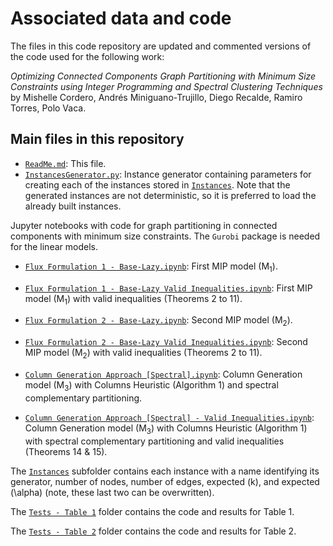 # Associated data and code

The files in this code repository are updated and commented versions of the code used for the following work:

_Optimizing Connected Components Graph Partitioning with Minimum Size Constraints using Integer Programming and Spectral Clustering Techniques_ by Mishelle Cordero, Andrés Miniguano-Trujillo, Diego Recalde, Ramiro Torres, Polo Vaca.

## Main files in this repository

* [`ReadMe.md`](ReadMe.md): This file.
* [`InstancesGenerator.py`](InstancesGenerator.py): Instance generator containing parameters for creating each of the instances stored in [`Instances`](Instances). Note that the generated instances are not deterministic, so it is preferred to load the already built instances.

Jupyter notebooks with code for graph partitioning in connected components with minimum size constraints. The ```Gurobi``` package is needed for the linear models. 

* [`Flux Formulation 1 - Base-Lazy.ipynb`](Flux%20Formulation%201%20-%20Base-Lazy.ipynb): First MIP model (M<sub>1</sub>).
* [`Flux Formulation 1 - Base-Lazy Valid Inequalities.ipynb`](Flux%20Formulation%201%20-%20Base-Lazy%20Valid%20Inequalities.ipynb): First MIP model (M<sub>1</sub>) with valid inequalities (Theorems 2 to 11).
* [`Flux Formulation 2 - Base-Lazy.ipynb`](Flux%20Formulation%202%20-%20Base-Lazy.ipynb): Second MIP model (M<sub>2</sub>).
* [`Flux Formulation 2 - Base-Lazy Valid Inequalities.ipynb`](Flux%20Formulation%202%20-%20Base-Lazy%20Valid%20Inequalities.ipynb): Second MIP model (M<sub>2</sub>) with valid inequalities (Theorems 2 to 11).
* [`Column Generation Approach [Spectral].ipynb`](Column%20Generation%20Approach%20%5BSpectral%5D.ipynb): Column Generation model (M<sub>3</sub>) with Columns Heuristic (Algorithm 1) and spectral complementary partitioning.

* [`Column Generation Approach [Spectral] - Valid Inequalities.ipynb`](Column%20Generation%20Approach%20%5BSpectral%5D%20-%20Valid%20Inequalities.ipynb): Column Generation model (M<sub>3</sub>) with Columns Heuristic (Algorithm 1) with spectral complementary partitioning and valid inequalities (Theorems 14 & 15).

The [`Instances`](Instances) subfolder contains each instance with a name identifying its generator, number of nodes, number of edges, expected \(k\), and expected \(\alpha\) (note, these last two can be overwritten).

The [`Tests - Table 1`](Tests%20-%20Table%201) folder contains the code and results for Table 1.

The [`Tests - Table 2`](Tests%20-%20Table%202) folder contains the code and results for Table 2.